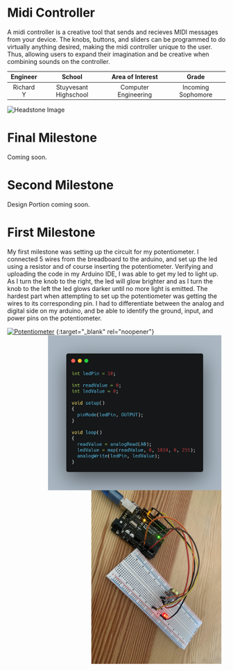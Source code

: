 ﻿# Midi Controller
 A midi controller is a creative tool that sends and recieves MIDI messages from your device. The knobs, buttons, and sliders can be programmed to do virtually anything desired, making the midi controller unique to the user. Thus, allowing users to expand their imagination and be creative when combining sounds on the controller. 

| **Engineer** | **School** | **Area of Interest** | **Grade** |
|:--:|:--:|:--:|:--:|
| Richard Y | Stuyvesant Highschool | Computer Engineering | Incoming Sophomore

![Headstone Image](https://res.cloudinary.com/dbshcjrt3/image/upload/w_1480,h_986,c_fill,g_auto,q_auto/wikifactory-prod-uploads/3143/3dprintinghero-angle-view-c4120.jpg)

# Final Milestone
Coming soon.

# Second Milestone
Design Portion coming soon.
  
# First Milestone
My first milestone was setting up the circuit for my potentiometer. I connected 5 wires from the breadboard to the arduino, and set up the led using a resistor and of course inserting the potentiometer. Verifying and uploading the code in my Arduino IDE, I was able to get my led to light up. As I turn the knob to the right, the led will glow brighter and as I turn the knob to the left the led glows darker until no more light is emitted. The hardest part when attempting to set up the potentiometer was getting the wires to its corresponding pin. I had to differentiate between the analog and digital side on my arduino, and be able to identify the ground, input, and power pins on the potentiometer.

[![Potentiometer ](https://res.cloudinary.com/marcomontalbano/image/upload/v1628097972/video_to_markdown/images/youtube--AKmGI48SPZU-c05b58ac6eb4c4700831b2b3070cd403.jpg)](https://youtu.be/AKmGI48SPZU "Potentiometer ") 
<img src="images/carbon.png" width=400 align=center style="float:right; padding-right:10px">
<img src="images/potentiometer.jpg" width=300 align=center style="float:right; padding-right:10px">
{:target="_blank" rel="noopener"}
